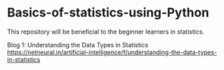 # Basics-of-statistics-using-Python
This repository will be beneficial to the beginner learners in statistics. 

Blog 1:  Understanding the Data Types in Statistics https://netneural.in/artificial-intelligence/f/understanding-the-data-types-in-statistics
